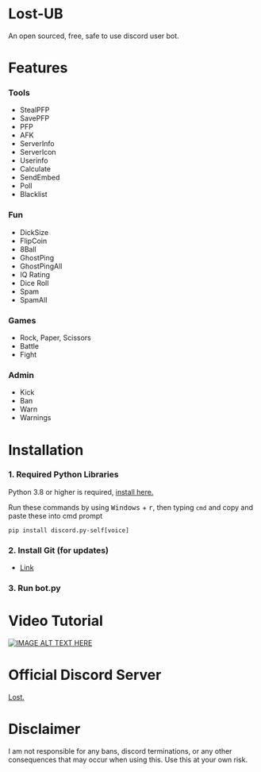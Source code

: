 # Lost-UB
 An open sourced, free, safe to use discord user bot.

# Features
### Tools
- StealPFP
- SavePFP
- PFP
- AFK
- ServerInfo
- ServerIcon
- Userinfo
- Calculate
- SendEmbed
- Poll
- Blacklist

### Fun
- DickSize
- FlipCoin
- 8Ball
- GhostPing
- GhostPingAll
- IQ Rating
- Dice Roll
- Spam
- SpamAll

### Games
- Rock, Paper, Scissors
- Battle
- Fight

### Admin
- Kick
- Ban
- Warn
- Warnings

# Installation
### 1. Required Python Libraries
Python 3.8 or higher is required, [install here.](https://www.python.org/)

Run these commands by using <kbd>Windows</kbd> + <kbd>r</kbd>, 
then typing `cmd` and copy and paste these into cmd prompt
```
pip install discord.py-self[voice]
```

### 2. Install Git (for updates)
- [Link](https://git-scm.com/downloads)

### 3. Run bot.py

# Video Tutorial
[![IMAGE ALT TEXT HERE](https://img.youtube.com/vi/Fmbia_6jrI0/0.jpg)](https://www.youtube.com/watch?v=Fmbia_6jrI0)

# Official Discord Server
[Lost.](https://discord.gg/CFNKjPPUbW)

# Disclaimer
I am not responsible for any bans, discord terminations, or any other consequences that may occur when using this.
Use this at your own risk.
